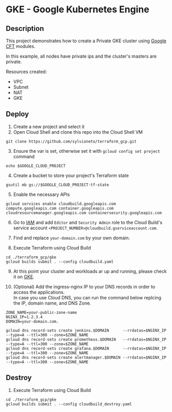 # GKE - Google Kubernetes Engine

## Description

This project demonstrates how to create a Private GKE cluster using [Google CFT](https://github.com/GoogleCloudPlatform/cloud-foundation-toolkit/blob/master/docs/terraform.md) modules.

In this example, all nodes have private ips and the cluster's masters are private.

Resources created:
- VPC
- Subnet
- NAT
- GKE

## Deploy

1. Create a new project and select it
2. Open Cloud Shell and clone this repo into the Cloud Shell VM
```
git clone https://github.com/sylvioneto/terraform_gcp.git
```
3. Ensure the var is set, otherwise set it with `gcloud config set project` command
```
echo $GOOGLE_CLOUD_PROJECT
```

4. Create a bucket to store your project's Terraform state
```
gsutil mb gs://$GOOGLE_CLOUD_PROJECT-tf-state
```

5. Enable the necessary APIs
```
gcloud services enable cloudbuild.googleapis.com compute.googleapis.com container.googleapis.com cloudresourcemanager.googleapis.com containersecurity.googleapis.com
```

6. Go to [IAM](https://console.cloud.google.com/iam-admin/iam) and add `Editor` and `Security Admin` role to the Cloud Build's service account `<PROJECT_NUMBER>@cloudbuild.gserviceaccount.com`.

7. Find and replace `your-domain.com` by your own domain.

8. Execute Terraform using Cloud Build
```
cd ./terraform_gcp/gke
gcloud builds submit . --config cloudbuild.yaml
```

9. At this point your cluster and workloads ar up and running, please check it on [GKE](https://console.cloud.google.com/kubernetes/list/overview).

9. (Optional) Add the ingress-nginx IP to your DNS records in order to access the applications.  
In case you use Cloud DNS, you can run the command below replcing the IP, domain name, and DNS Zone.
```
ZONE_NAME=your-public-zone-name
NGINX_IP=1.2.3.4
DOMAIN=your-domain.com.
```
```
gcloud dns record-sets create jenkins.$DOMAIN      --rrdatas=$NGINX_IP --type=A --ttl=300 --zone=$ZONE_NAME
gcloud dns record-sets create prometheus.$DOMAIN   --rrdatas=$NGINX_IP --type=A --ttl=300 --zone=$ZONE_NAME
gcloud dns record-sets create grafana.$DOMAIN      --rrdatas=$NGINX_IP --type=A --ttl=300 --zone=$ZONE_NAME
gcloud dns record-sets create alertmanager.$DOMAIN --rrdatas=$NGINX_IP --type=A --ttl=300 --zone=$ZONE_NAME
````

## Destroy
1. Execute Terraform using Cloud Build
```
cd ./terraform_gcp/gke
gcloud builds submit . --config cloudbuild_destroy.yaml
```
